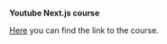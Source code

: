 **Youtube Next.js course**

[Here](https://www.youtube.com/watch?v=2jxc8DMzt0I&list=PLV8x_i1fqBw1VR86y4C72xMGJ8ifjBwJ6) you can find the link to the course.

